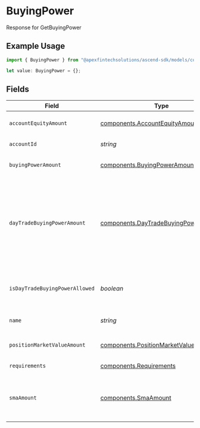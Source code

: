 # BuyingPower

Response for GetBuyingPower

## Example Usage

```typescript
import { BuyingPower } from "@apexfintechsolutions/ascend-sdk/models/components";

let value: BuyingPower = {};
```

## Fields

| Field                                                                                                                                                                                                                                                                                                                                                                                        | Type                                                                                                                                                                                                                                                                                                                                                                                         | Required                                                                                                                                                                                                                                                                                                                                                                                     | Description                                                                                                                                                                                                                                                                                                                                                                                  | Example                                                                                                                                                                                                                                                                                                                                                                                      |
| -------------------------------------------------------------------------------------------------------------------------------------------------------------------------------------------------------------------------------------------------------------------------------------------------------------------------------------------------------------------------------------------- | -------------------------------------------------------------------------------------------------------------------------------------------------------------------------------------------------------------------------------------------------------------------------------------------------------------------------------------------------------------------------------------------- | -------------------------------------------------------------------------------------------------------------------------------------------------------------------------------------------------------------------------------------------------------------------------------------------------------------------------------------------------------------------------------------------- | -------------------------------------------------------------------------------------------------------------------------------------------------------------------------------------------------------------------------------------------------------------------------------------------------------------------------------------------------------------------------------------------- | -------------------------------------------------------------------------------------------------------------------------------------------------------------------------------------------------------------------------------------------------------------------------------------------------------------------------------------------------------------------------------------------- |
| `accountEquityAmount`                                                                                                                                                                                                                                                                                                                                                                        | [components.AccountEquityAmount](../../models/components/accountequityamount.md)                                                                                                                                                                                                                                                                                                             | :heavy_minus_sign:                                                                                                                                                                                                                                                                                                                                                                           | The account_equity in USD returned from the request.                                                                                                                                                                                                                                                                                                                                         | {<br/>"value": "100.00"<br/>}                                                                                                                                                                                                                                                                                                                                                                |
| `accountId`                                                                                                                                                                                                                                                                                                                                                                                  | *string*                                                                                                                                                                                                                                                                                                                                                                                     | :heavy_minus_sign:                                                                                                                                                                                                                                                                                                                                                                           | The account ID returned from the request.                                                                                                                                                                                                                                                                                                                                                    | 01HMS9S15AKBHBD8GPW33P2PMH                                                                                                                                                                                                                                                                                                                                                                   |
| `buyingPowerAmount`                                                                                                                                                                                                                                                                                                                                                                          | [components.BuyingPowerAmount](../../models/components/buyingpoweramount.md)                                                                                                                                                                                                                                                                                                                 | :heavy_minus_sign:                                                                                                                                                                                                                                                                                                                                                                           | The buying_power of the account in USD returned from the request.                                                                                                                                                                                                                                                                                                                            | {<br/>"value": "100.00"<br/>}                                                                                                                                                                                                                                                                                                                                                                |
| `dayTradeBuyingPowerAmount`                                                                                                                                                                                                                                                                                                                                                                  | [components.DayTradeBuyingPowerAmount](../../models/components/daytradebuyingpoweramount.md)                                                                                                                                                                                                                                                                                                 | :heavy_minus_sign:                                                                                                                                                                                                                                                                                                                                                                           | The day_trade_buying_power_issued_amount is the day trade buying power of the account in USD, returned from the request. If the is_day_trade_buying_power_allowed boolean is true this will be set from day_trade_buying_power_issued value returned from the margins calculator, or else if it is false it will be set from buying_power_issued value returned from the margins calculator. | {<br/>"value": "100.00"<br/>}                                                                                                                                                                                                                                                                                                                                                                |
| `isDayTradeBuyingPowerAllowed`                                                                                                                                                                                                                                                                                                                                                               | *boolean*                                                                                                                                                                                                                                                                                                                                                                                    | :heavy_minus_sign:                                                                                                                                                                                                                                                                                                                                                                           | The is_day_trade_buying_power_allowed boolean will be true if the account is a Margin account, PDT is true and SOD Account equity >= $25,000, otherwise it will be false.                                                                                                                                                                                                                    | true                                                                                                                                                                                                                                                                                                                                                                                         |
| `name`                                                                                                                                                                                                                                                                                                                                                                                       | *string*                                                                                                                                                                                                                                                                                                                                                                                     | :heavy_minus_sign:                                                                                                                                                                                                                                                                                                                                                                           | The service generated name of the BuyingPower Format: accounts/{account_id}/buyingPower                                                                                                                                                                                                                                                                                                      | accounts/01HMS9S15AKBHBD8GPW33P2PMH/buyingPower                                                                                                                                                                                                                                                                                                                                              |
| `positionMarketValueAmount`                                                                                                                                                                                                                                                                                                                                                                  | [components.PositionMarketValueAmount](../../models/components/positionmarketvalueamount.md)                                                                                                                                                                                                                                                                                                 | :heavy_minus_sign:                                                                                                                                                                                                                                                                                                                                                                           | The position_market_value in USD returned from the request.                                                                                                                                                                                                                                                                                                                                  | {<br/>"value": "100.00"<br/>}                                                                                                                                                                                                                                                                                                                                                                |
| `requirements`                                                                                                                                                                                                                                                                                                                                                                               | [components.Requirements](../../models/components/requirements.md)                                                                                                                                                                                                                                                                                                                           | :heavy_minus_sign:                                                                                                                                                                                                                                                                                                                                                                           | Margin Requirements fields returned from the request.                                                                                                                                                                                                                                                                                                                                        |                                                                                                                                                                                                                                                                                                                                                                                              |
| `smaAmount`                                                                                                                                                                                                                                                                                                                                                                                  | [components.SmaAmount](../../models/components/smaamount.md)                                                                                                                                                                                                                                                                                                                                 | :heavy_minus_sign:                                                                                                                                                                                                                                                                                                                                                                           | The sma_amount is the special memorandum account amount in USD, returned from the request. This will only be populated for margin accounts and is the margin equity minus the RegT requirements.                                                                                                                                                                                             | {<br/>"value": "100.00"<br/>}                                                                                                                                                                                                                                                                                                                                                                |